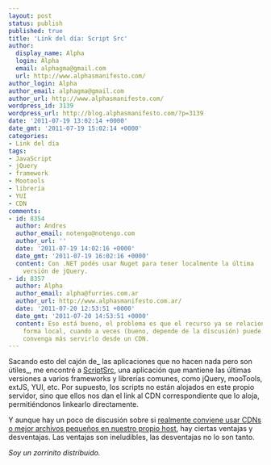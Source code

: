 ```yaml
---
layout: post
status: publish
published: true
title: 'Link del día: Script Src'
author:
  display_name: Alpha
  login: Alpha
  email: alphagma@gmail.com
  url: http://www.alphasmanifesto.com/
author_login: Alpha
author_email: alphagma@gmail.com
author_url: http://www.alphasmanifesto.com/
wordpress_id: 3139
wordpress_url: http://blog.alphasmanifesto.com/?p=3139
date: '2011-07-19 13:02:14 +0000'
date_gmt: '2011-07-19 15:02:14 +0000'
categories:
- Link del día
tags:
- JavaScript
- jQuery
- framework
- Mootools
- librería
- YUI
- CDN
comments:
- id: 8354
  author: Andres
  author_email: notengo@notengo.com
  author_url: ''
  date: '2011-07-19 14:02:16 +0000'
  date_gmt: '2011-07-19 16:02:16 +0000'
  content: Con .NET podés usar Nuget para tener localmente la última
    versión de jQuery.
- id: 8357
  author: Alpha
  author_email: alpha@furries.com.ar
  author_url: http://www.alphasmanifesto.com.ar/
  date: '2011-07-20 12:53:51 +0000'
  date_gmt: '2011-07-20 14:53:51 +0000'
  content: Eso está bueno, el problema es que el recurso ya se relaciona de
    forma local, cuando a veces (bueno, depende de la discusión) puede que
    convenga más servirlo desde un CDN.
---
```


Sacando esto del cajón de_ las aplicaciones que no hacen nada pero son útiles_, me encontré a <a href="http://scriptsrc.net/">ScriptSrc</a>, una aplicación que mantiene las últimas versiones a varios frameworks y librerías comunes, como jQuery, mooTools, extJS, YUI, etc. Por supuesto, los scripts no están alojados en este propio servidor, sino que ellos nos dan el link al CDN correspondiente que lo aloja, permitiéndonos linkearlo directamente.

Y aunque hay un poco de discusión sobre si <a href="http://css-tricks.com/13261-large-file-on-cdn-or-small-local/">realmente conviene usar CDNs o mejor archivos pequeños en nuestro propio host</a>, hay ciertas ventajas y desventajas. Las ventajas son ineludibles, las desventajas no lo son tanto.

_Soy un zorrinito distribuido._
